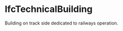 IfcTechnicalBuilding
====================
Building on track side dedicated to railways operation.



